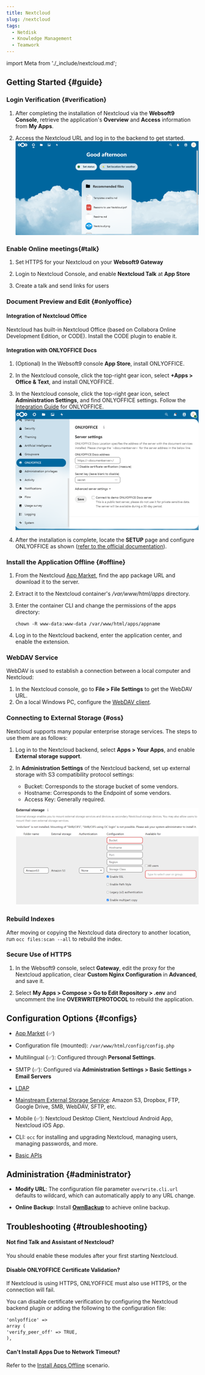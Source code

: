 ```yaml
---
title: Nextcloud
slug: /nextcloud
tags:
  - Netdisk
  - Knowledge Management
  - Teamwork
---
```


import Meta from './\_include/nextcloud.md';

<Meta name="meta" />

## Getting Started {#guide}

### Login Verification {#verification}

1. After completing the installation of Nextcloud via the **Websoft9 Console**, retrieve the application's **Overview** and **Access** information from **My Apps**.

2. Access the Nextcloud URL and log in to the backend to get started.
   ![](./assets/nextcloud-backend-websoft9.png)

### Enable Online meetings{#talk}

1. Set HTTPS for your Nextcloud on your **Websoft9 Gateway**

2. Login to Nextcloud Console, and enable **Nextcloud Talk** at **App Store**

3. Create a talk and send links for users

### Document Preview and Edit {#onlyoffice}

#### Integration of Nextcloud Office

Nextcloud has built-in Nextcloud Office (based on Collabora Online Development Edition, or CODE). Install the CODE plugin to enable it.

#### Integration with ONLYOFFICE Docs

1. (Optional) In the Websoft9 console **App Store**, install ONLYOFFICE.

2. In the Nextcloud console, click the top-right gear icon, select **+Apps > Office & Text**, and install ONLYOFFICE.

3. In the Nextcloud console, click the top-right gear icon, select **Administration Settings**, and find ONLYOFFICE settings. Follow the [Integration Guide](https://api.onlyoffice.com/editors/nextcloud) for ONLYOFFICE.
   ![](./assets/nextcloud-setonlyoffice-websoft9.png)

4. After the installation is complete, locate the **SETUP** page and configure ONLYOFFICE as shown ([refer to the official documentation](https://api.onlyoffice.com/editors/nextcloud)).

### Install the Application Offline {#offline}

1. From the Nextcloud [App Market](https://apps.nextcloud.com/), find the app package URL and download it to the server.

2. Extract it to the Nextcloud container's _/var/www/html/apps_ directory.

3. Enter the container CLI and change the permissions of the apps directory:

   ```
   chown -R www-data:www-data /var/www/html/apps/appname
   ```

4. Log in to the Nextcloud backend, enter the application center, and enable the extension.

### WebDAV Service

WebDAV is used to establish a connection between a local computer and Nextcloud:

1. In the Nextcloud console, go to **File > File Settings** to get the WebDAV URL.
2. On a local Windows PC, configure the [WebDAV client](https://www.thewindowsclub.com/how-to-map-webdav-in-windows).

### Connecting to External Storage {#oss}

Nextcloud supports many popular enterprise storage services. The steps to use them are as follows:

1. Log in to the Nextcloud backend, select **Apps > Your Apps**, and enable **External storage support**.

2. In **Administration Settings** of the Nextcloud backend, set up external storage with S3 compatibility protocol settings:

   - Bucket: Corresponds to the storage bucket of some vendors.
   - Hostname: Corresponds to the Endpoint of some vendors.
   - Access Key: Generally required.

   ![](./assets/nextcloud-s3-websoft9.png)

### Rebuild Indexes

After moving or copying the Nextcloud data directory to another location, run `occ files:scan --all` to rebuild the index.

### Secure Use of HTTPS

1. In the Websoft9 console, select **Gateway**, edit the proxy for the Nextcloud application, clear **Custom Nginx Configuration** in **Advanced**, and save it.

2. Select **My Apps > Compose > Go to Edit Repository > .env** and uncomment the line **OVERWRITEPROTOCOL** to rebuild the application.

## Configuration Options {#configs}

- [App Market](https://apps.nextcloud.com/) (✅)

- Configuration file (mounted): `/var/www/html/config/config.php`

- Multilingual (✅): Configured through **Personal Settings**.

- SMTP (✅): Configured via **Administration Settings > Basic Settings > Email Servers**

- [LDAP](https://docs.nextcloud.com/server/latest/admin_manual/configuration_user/user_auth_ldap.html)

- [Mainstream External Storage Service](https://docs.nextcloud.com/server/latest/admin_manual/configuration_files/external_storage_configuration_gui.html): Amazon S3, Dropbox, FTP, Google Drive, SMB, WebDAV, SFTP, etc.

- Mobile (✅): Nextcloud Desktop Client, Nextcloud Android App, Nextcloud iOS App.

- CLI: `occ` for installing and upgrading Nextcloud, managing users, managing passwords, and more.

- [Basic APIs](https://docs.nextcloud.com/server/latest/developer_manual/client_apis/WebDAV/basic.html)

## Administration {#administrator}

- **Modify URL**: The configuration file parameter `overwrite.cli.url` defaults to wildcard, which can automatically apply to any URL change.

- **Online Backup**: Install **[OwnBackup](https://apps.nextcloud.com/apps/ownbackup)** to achieve online backup.

## Troubleshooting {#troubleshooting}

#### Not find Talk and Assistant of Nextcloud?

You should enable these modules after your first starting Nextcloud. 

#### Disable ONLYOFFICE Certificate Validation?

If Nextcloud is using HTTPS, ONLYOFFICE must also use HTTPS, or the connection will fail.

You can disable certificate verification by configuring the Nextcloud backend plugin or adding the following to the configuration file:

```
'onlyoffice' =>
array (
'verify_peer_off' => TRUE,
),
```

#### Can't Install Apps Due to Network Timeout?

Refer to the [Install Apps Offline](#offline) scenario.
